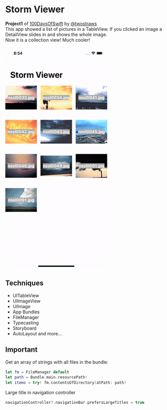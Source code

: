 # Storm Viewer
**Project1** of [100DaysOfSwift](https://www.hackingwithswift.com/100) by [@twostraws](https://github.com/twostraws)\
This app showed a list of pictures in a TableView. If you clicked an image a DetailView slides in and shows the whole image.<br>
Now it is a collection view! Much cooler!

![Storm Viewer Image](images/stormViewerC.gif "Storm Viewer")

## Techniques
- UITableView
- UIImageView
- UIImage
- App Bundles
- FileManager
- Typecasting
- Storyboard
- AutoLayout
and more...

## Important

Get an array of strings with all files in the bundle:
```swift
let fm = FileManager.default
let path = Bundle.main.resourcePath!
let items = try! fm.contentsOfDirectory(atPath: path)
```
Large title in navigation controller
```swift
navigationController?.navigationBar.prefersLargeTitles = true
```